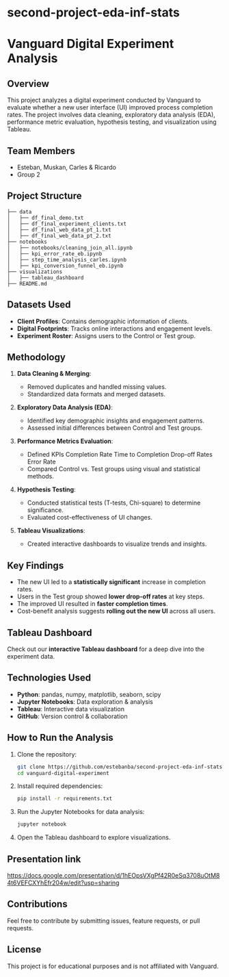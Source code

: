 # second-project-eda-inf-stats

# Vanguard Digital Experiment Analysis

## Overview
This project analyzes a digital experiment conducted by Vanguard to evaluate whether a new user interface (UI) improved process completion rates. The project involves data cleaning, exploratory data analysis (EDA), performance metric evaluation, hypothesis testing, and visualization using Tableau.

## Team Members
- Esteban, Muskan, Carles & Ricardo
- Group 2

## Project Structure
```
├── data
│   ├── df_final_demo.txt
│   ├── df_final_experiment_clients.txt
│   ├── df_final_web_data_pt_1.txt
│   ├── df_final_web_data_pt_2.txt
├── notebooks
│   ├── notebooks/cleaning_join_all.ipynb
│   ├── kpi_error_rate_eb.ipynb
│   ├── step_time_analysis_carles.ipynb
│   ├── kpi_conversion_funnel_eb.ipynb
├── visualizations
│   ├── tableau_dashboard
├── README.md
```

## Datasets Used
- **Client Profiles**: Contains demographic information of clients.
- **Digital Footprints**: Tracks online interactions and engagement levels.
- **Experiment Roster**: Assigns users to the Control or Test group.

## Methodology
1. **Data Cleaning & Merging**:
   - Removed duplicates and handled missing values.
   - Standardized data formats and merged datasets.

2. **Exploratory Data Analysis (EDA)**:
   - Identified key demographic insights and engagement patterns.
   - Assessed initial differences between Control and Test groups.

3. **Performance Metrics Evaluation**:
   - Defined KPIs
     Completion Rate
     Time to Completion
     Drop-off Rates
     Error Rate
   - Compared Control vs. Test groups using visual and statistical methods.

4. **Hypothesis Testing**:
   - Conducted statistical tests (T-tests, Chi-square) to determine significance.
   - Evaluated cost-effectiveness of UI changes.

5. **Tableau Visualizations**:
   - Created interactive dashboards to visualize trends and insights.

## Key Findings
- The new UI led to a **statistically significant** increase in completion rates.
- Users in the Test group showed **lower drop-off rates** at key steps.
- The improved UI resulted in **faster completion times**.
- Cost-benefit analysis suggests **rolling out the new UI** across all users.

## Tableau Dashboard
Check out our **interactive Tableau dashboard** for a deep dive into the experiment data.

## Technologies Used
- **Python**: pandas, numpy, matplotlib, seaborn, scipy
- **Jupyter Notebooks**: Data exploration & analysis
- **Tableau**: Interactive data visualization
- **GitHub**: Version control & collaboration

## How to Run the Analysis
1. Clone the repository:
   ```bash
   git clone https://github.com/estebanba/second-project-eda-inf-stats
   cd vanguard-digital-experiment
   ```
2. Install required dependencies:
   ```bash
   pip install -r requirements.txt
   ```
3. Run the Jupyter Notebooks for data analysis:
   ```bash
   jupyter notebook
   ```
4. Open the Tableau dashboard to explore visualizations.

## Presentation link 

https://docs.google.com/presentation/d/1hEOpsVXgPf42R0eSq3708uOtM84t6VEFCXYhEfr204w/edit?usp=sharing

## Contributions
Feel free to contribute by submitting issues, feature requests, or pull requests.

## License
This project is for educational purposes and is not affiliated with Vanguard.
